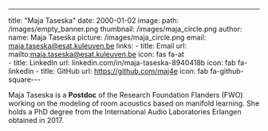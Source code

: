---
title: "Maja Taseska"
date: 2000-01-02
image: 
  path: /images/empty_banner.png
  thumbnail: /images/maja_circle.png
author:
  name: Maja Taseska
  picture: /images/maja_circle.png
  email: maja.taseska@esat.kuleuven.be
  links:
    - title: Email
      url: mailto:maja.taseska@esat.kuleuven.be
      icon: fas fa-at    
    - title: LinkedIn
      url: linkedin.com/in/maja-taseska-8940418b
      icon: fab fa-linkedin
    - title: GitHub
      url: https://github.com/maj4e
      icon: fab fa-github-square---

Maja Taseska is a **Postdoc** of the Research Foundation Flanders (FWO) working on the modeling of room acoustics based on manifold learning. She holds a PhD degree from the International Audio Laboratories Erlangen obtained in 2017.
